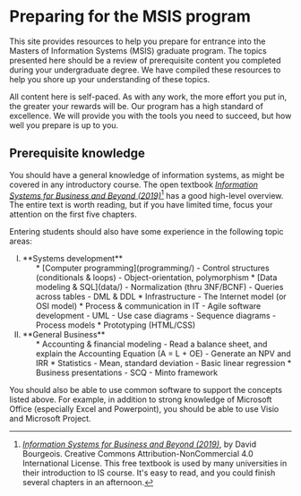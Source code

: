 # Preparing for the MSIS program

This site provides resources to help you prepare for entrance into the Masters of Information Systems (MSIS) graduate program. The topics presented here should be a review of prerequisite content you completed during your undergraduate degree. We have compiled these resources to help you shore up your understanding of these topics.

All content here is self-paced. As with any work, the more effort you put in, the greater your rewards will be. Our program has a high standard of excellence. We will provide you with the tools you need to succeed, but how well you prepare is up to you.

## Prerequisite knowledge

You should have a general knowledge of information systems, as might be covered in any introductory course. The open textbook [_Information Systems for Business and Beyond (2019)_][open-is-text][^open-txt-fn] has a good high-level overview. The entire text is worth reading, but if you have limited time, focus your attention on the first five chapters.

[open-is-text]:https://opentextbook.site/informationsystems2019/
[^open-txt-fn]: [_Information Systems for Business and Beyond (2019)_][open-is-text], by David Bourgeois. Creative Commons Attribution-NonCommercial 4.0 International License. This free textbook is used by many universities in their introduction to IS course. It's easy to read, and you could finish several chapters in an afternoon.

Entering students should also have some experience in the following topic areas:

<ol style="list-style-type: upper-roman;" markdown="1">
<li>**Systems development**<ul>
  * [Computer programming](programming/)
      - Control structures (conditionals & loops)
      - Object-orientation, polymorphism
  * [Data modeling & SQL](data/)
      - Normalization (thru 3NF/BCNF)
      - Queries across tables
      - DML & DDL
  * Infrastructure
      - The Internet model (or OSI model)
  * Process & communication in IT
      - Agile software development
      - UML
      - Use case diagrams
      - Sequence diagrams
      - Process models
  * Prototyping (HTML/CSS)
</ul></li>
<li>**General Business**<ul>
* Accounting & financial modeling
    - Read a balance sheet, and explain the Accounting Equation (A = L + OE)
    - Generate an NPV and IRR
* Statistics
    - Mean, standard deviation
    - Basic linear regression
* Business presentations
    - SCQ
    - Minto framework
</ul></li></ol>

You should also be able to use common software to support the concepts listed above. For example, in addition to strong knowledge of Microsoft Office (especially Excel and Powerpoint), you should be able to use Visio and Microsoft Project.
